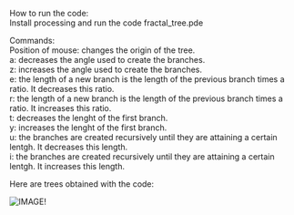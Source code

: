 How to run the code:  
Install processing and run the code fractal_tree.pde

Commands:  
Position of mouse: changes the origin of the tree.  
a: decreases the angle used to create the branches.  
z: increases the angle used to create the branches.  
e: the length of a new branch is the length of the previous branch times a ratio. It decreases this ratio.  
r: the length of a new branch is the length of the previous branch times a ratio. It increases this ratio.  
t: decreases the lenght of the first branch.  
y: increases the lenght of the first branch.  
u: the branches are created recursively until they are attaining a certain lentgh. It decreases this length.  
i: the branches are created recursively until they are attaining a certain lentgh. It increases this length.  


Here are trees obtained with the code:  

![IMAGE!](pictures/v1image1)

